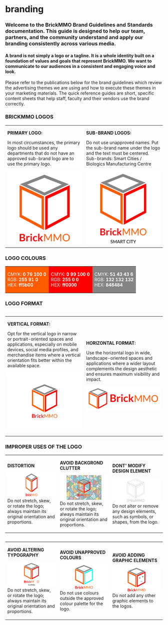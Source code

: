 # branding

<style>@import url("//readme.codeadam.ca/readme.css");</style>

### Welcome to the BrickMMO Brand Guidelines and Standards documentation. This guide is designed to help our team, partners, and the community understand and apply our branding consistently across various media.

#### A brand is not simply a logo or a tagline. It is a whole identity built on a foundation of values and goals that represent BrickMMO. We want to communicate to our audiences in a consistent and engaging voice and look.

Please refer to the publications below for the brand guidelines which review the advertising themes we are using and how to execute these themes in your marketing materials. The quick reference guides are short, specific content sheets that help staff, faculty and their vendors use the brand correctly.
### BRICKMMO LOGOS
<table>
<tr>
<td width="50%">

**PRIMARY LOGO:**

In most circumstances, the primary logo should be used any departments that do not have an approved sub-brand logo are to use the primary logo.

<img src="images/BrickMMO_Logo.png">

</td>
<td width="50%">

**SUB-BRAND LOGOS:**

Do not use unapproved names.
Put the sub-brand name under the logo and the text must be centered. 
Sub-brands: Smart Cities / Biologics Manufacturing Centre

<img src="images/BrickMMO_Logo_Sub.png">

</td>
</tr>
</table>

### LOGO COLOURS

<table>
<tr>
<td width="33.3%" style="background-color:#ff5B00; color:#ffffff;">

CMYK: **0 79 100 0**  
RGB: **255 91 0**  
HEX: **ff5b00**

</td>
<td width="33.3%" style="background-color:#ff0000; color:#ffffff;">

CMYK: **0 99 100 0**  
RGB: **255 0 0**  
HEX: **ff0000**

</td>
<td width="33.3%" style="background-color:#848484; color:#ffffff;">

CMYK: **51 43 43 6**  
RGB: **132 132 132**  
HEX: **848484**

</td>
</tr>
</table>

<table>
<tr>

### LOGO FORMAT
<table>
<tr>
<td width="50%">

**VERTICAL FORMAT:**

Opt for the vertical logo in narrow or portrait-oriented spaces and applications, especially on mobile devices, social media profiles, and merchandise items where a vertical orientation fits better within the available space.

![BrickMMO Logo Coloured](images/BrickMMO_Logo_Coloured.png)

</td>
<td width="50%">

**HORIZONTAL FORMAT:**

Use the horizontal logo in wide, landscape-oriented spaces and applications where a wider layout complements the design aesthetic and ensures maximum visibility and impact.

![BrickMMO Logo Coloured](images/BrickMMO_Logo_Coloured_Horizontal.png)

</td>
</tr>
</table>

### IMPROPER USES OF THE LOGO

<table>
<tr>
<td width="33.3%">

**DISTORTION**

![Example Image](improper/distortion.png)
Do not stretch, skew, or rotate the logo; always maintain its original orientation and proportions.
</td>
<td width="33.3%">

**AVOID BACKGROND CLUTTER**

![Example Image](improper/background-clutter.png)
Do not stretch, skew, or rotate the logo; always maintain its original orientation and proportions.
</td>
<td width="33.3%">

**DONT' MODIFY DESIGN ELEMENT**

![Example Image](improper/modify-elements.png)
Do not alter or remove any design elements, such as symbols, or shapes, from the logo.
</td>
</tr>
</table>

<table>
<tr>

<table>
<tr>
<td width="33.3%">

**AVOID ALTERING TYPOGRAPHY**

![Example Image](improper/altering-typography.png)
Do not stretch, skew, or rotate the logo; always maintain its original orientation and proportions.
</td>
<td width="33.3%">

**AVOID UNAPPROVED COLOURS**

![Example Image](improper/unapproved-colours.png)
Do not use colours outside the approved colour palette for the logo.
</td>
<td width="33.3%">

**AVOID ADDING GRAPHIC ELEMENTS**

![Example Image](improper/adding-graphic-elements.png)
Do not add any other graphic elements to the logos.
</td>
</tr>
</table>

<table>
<tr>





